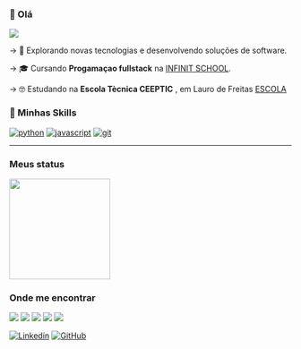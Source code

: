 
<h3>💜 Olá</h3>

<img src="https://img.shields.io/static/v1?label=Overview&message=PEDRO FELIPE&color=f8efd4&style=for-the-badge&logo=GitHub">

-> 🤔 Explorando novas tecnologias e desenvolvendo soluções de software.


-> 🎓 Cursando **Progamaçao fullstack** na <a href="https://infinityschool.com.br/">INFINIT SCHOOL</a>.

-> 🤓 Estudando na **Escola Tècnica CEEPTIC** , em Lauro de Freitas <a href="https://www.instagram.com/ceepticlaurodefreitas/">ESCOLA</a>

<h3>🚀 Minhas Skills</h3>

[![python](https://img.shields.io/badge/-Python-3776AB?logo=python&logoColor=white&style=for-the-badge)](https://www.python.org/)
[![javascript](https://img.shields.io/badge/-Javascript-ffd903?logo=javascript&logoColor=white&style=for-the-badge)](https://www.ecma-international.org/)
[![git](https://img.shields.io/badge/-Git-F05032?logo=git&logoColor=white&style=for-the-badge)](https://git-scm.com/)

<hr>
<h3>Meus status</h3>
<img height="180em" src="https://github-readme-stats.vercel.app/api?username=pedroFelipe11&theme=dracula&show_icons=true" />

<h3>Onde me encontrar</h3>

<p align="left">
  <a href="#" alt="Gmail">
  <img src="https://img.shields.io/badge/-Gmail-FF0000?style=flat-square&labelColor=FF0000&logo=gmail&logoColor=white&link=ppedrofelipe08@gmail.com" /></a>

  <a href="#" alt="LinkedIn">
  <img src="https://img.shields.io/badge/-Linkedin-0e76a8?style=flat-square&logo=Linkedin&logoColor=white&link=LINK-DO-SEU-LINKEDIN" /></a>

  <a href="#" alt="WhatsApp">
  <img src="https://img.shields.io/badge/-WhatsApp-25d366?style=flat-square&labelColor=25d366&logo=whatsapp&logoColor=white&link=https://wa.me/+55719970076"/></a>

  <a href="#" alt="Discord">
  <img src="https://img.shields.io/badge/-Discord-3b5998?style=flat-square&labelColor=3b5998&logo=Discord&logoColor=white&link=ppeuzin"/></a>

  <a href="#" alt="Instagram">
  <img src="https://img.shields.io/badge/-Instagram-DF0174?style=flat-square&labelColor=DF0174&logo=instagram&logoColor=white&link=https://instagram.com/pedrof.exe?igshid=MzRlODBiNWFlZA=="/></a>
</p>


[![Linkedin](https://img.shields.io/badge/-username-blue?style=flat-square&logo=Linkedin&logoColor=white&link=LINK-DO-SEU-LINKEDIN)](LINK-DO-SEU-LINKEDIN)
[![GitHub](https://img.shields.io/github/followers/iuricode?label=follow&style=social)](LINK-DO-SEU-GITHUB)
